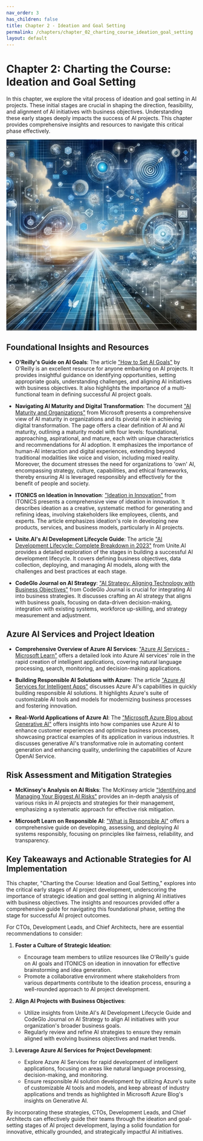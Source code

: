 ```yaml
---
nav_order: 3
has_children: false
title: Chapter 2 - Ideation and Goal Setting
permalink: /chapters/chapter_02_charting_course_ideation_goal_setting
layout: default
---
```


# Chapter 2: Charting the Course: Ideation and Goal Setting

In this chapter, we explore the vital process of ideation and goal setting in AI projects. These initial stages are crucial in shaping the direction, feasibility, and alignment of AI initiatives with business objectives. Understanding these early stages deeply impacts the success of AI projects. This chapter provides comprehensive insights and resources to navigate this critical phase effectively.

![Charting the Course: Ideation and Goal Setting](./../media/chapter2.jpg)

## Foundational Insights and Resources

- **O'Reilly's Guide on AI Goals**: The article ["How to Set AI Goals"](https://www.oreilly.com/radar/how-to-set-ai-goals/) by O'Reilly is an excellent resource for anyone embarking on AI projects. It provides insightful guidance on identifying opportunities, setting appropriate goals, understanding challenges, and aligning AI initiatives with business objectives. It also highlights the importance of a multi-functional team in defining successful AI project goals.

- **Navigating AI Maturity and Digital Transformation**: The document ["AI Maturity and Organizations"](https://query.prod.cms.rt.microsoft.com/cms/api/am/binary/RE4DIvg) from Microsoft presents a comprehensive view of AI maturity in organizations and its pivotal role in achieving digital transformation. The page offers a clear definition of AI and AI maturity, outlining a maturity model with four levels: foundational, approaching, aspirational, and mature, each with unique characteristics and recommendations for AI adoption. It emphasizes the importance of human-AI interaction and digital experiences, extending beyond traditional modalities like voice and vision, including mixed reality. Moreover, the document stresses the need for organizations to 'own' AI, encompassing strategy, culture, capabilities, and ethical frameworks, thereby ensuring AI is leveraged responsibly and effectively for the benefit of people and society.

- **ITONICS on Ideation in Innovation**: ["Ideation in Innovation"](https://www.itonics-innovation.com/ideation-in-innovation) from ITONICS presents a comprehensive view of ideation in innovation. It describes ideation as a creative, systematic method for generating and refining ideas, involving stakeholders like employees, clients, and experts. The article emphasizes ideation's role in developing new products, services, and business models, particularly in AI projects.

- **Unite.AI's AI Development Lifecycle Guide**: The article ["AI Development Lifecycle: Complete Breakdown in 2023"](https://www.unite.ai/ai-development-lifecycle-complete-breakdown-in-2023/) from Unite.AI provides a detailed exploration of the stages in building a successful AI development lifecycle. It covers defining business objectives, data collection, deploying, and managing AI models, along with the challenges and best practices at each stage.

- **CodeGlo Journal on AI Strategy**: ["AI Strategy: Aligning Technology with Business Objectives"](https://www.codeglo.com/blog/ai-strategy-aligning-technology-with-business-objectives/) from CodeGlo Journal is crucial for integrating AI into business strategies. It discusses crafting an AI strategy that aligns with business goals, focusing on data-driven decision-making, integration with existing systems, workforce up-skilling, and strategy measurement and adjustment.

## Azure AI Services and Project Ideation

- **Comprehensive Overview of Azure AI Services**: ["Azure AI Services - Microsoft Learn"](https://learn.microsoft.com/en-us/azure/ai-services/) offers a detailed look into Azure AI services' role in the rapid creation of intelligent applications, covering natural language processing, search, monitoring, and decision-making applications.

- **Building Responsible AI Solutions with Azure**: The article ["Azure AI Services for Intelligent Apps"](https://azure.microsoft.com/en-us/products/ai-services/) discusses Azure AI's capabilities in quickly building responsible AI solutions. It highlights Azure's suite of customizable AI tools and models for modernizing business processes and fostering innovation.

- **Real-World Applications of Azure AI**: The ["Microsoft Azure Blog about Generative AI"](https://azure.microsoft.com/en-us/blog/welcoming-the-generative-ai-era-with-microsoft-azure/) offers insights into how companies use Azure AI to enhance customer experiences and optimize business processes, showcasing practical examples of its application in various industries. It discusses generative AI's transformative role in automating content generation and enhancing quality, underlining the capabilities of Azure OpenAI Service.

## Risk Assessment and Mitigation Strategies

- **McKinsey's Analysis on AI Risks**: The McKinsey article ["Identifying and Managing Your Biggest AI Risks"](https://www.mckinsey.com/capabilities/quantumblack/our-insights/getting-to-know-and-manage-your-biggest-ai-risks) provides an in-depth analysis of various risks in AI projects and strategies for their management, emphasizing a systematic approach for effective risk mitigation.

- **Microsoft Learn on Responsible AI**: ["What is Responsible AI"](https://learn.microsoft.com/azure/machine-learning/concept-responsible-ai?view=azureml-api-2) offers a comprehensive guide on developing, assessing, and deploying AI systems responsibly, focusing on principles like fairness, reliability, and transparency.

## Key Takeaways and Actionable Strategies for AI Implementation

This chapter, "Charting the Course: Ideation and Goal Setting," explores into the critical early stages of AI project development, underscoring the importance of strategic ideation and goal setting in aligning AI initiatives with business objectives. The insights and resources provided offer a comprehensive guide for navigating this foundational phase, setting the stage for successful AI project outcomes.

For CTOs, Development Leads, and Chief Architects, here are essential recommendations to consider:

1. **Foster a Culture of Strategic Ideation**:
   - Encourage team members to utilize resources like O'Reilly's guide on AI goals and ITONICS on ideation in innovation for effective brainstorming and idea generation.
   - Promote a collaborative environment where stakeholders from various departments contribute to the ideation process, ensuring a well-rounded approach to AI project development.

2. **Align AI Projects with Business Objectives**:
   - Utilize insights from Unite.AI's AI Development Lifecycle Guide and CodeGlo Journal on AI Strategy to align AI initiatives with your organization's broader business goals.
   - Regularly review and refine AI strategies to ensure they remain aligned with evolving business objectives and market trends.

3. **Leverage Azure AI Services for Project Development**:
   - Explore Azure AI Services for rapid development of intelligent applications, focusing on areas like natural language processing, decision-making, and monitoring.
   - Ensure responsible AI solution development by utilizing Azure's suite of customizable AI tools and models, and keep abreast of industry applications and trends as highlighted in Microsoft Azure Blog's insights on Generative AI.

By incorporating these strategies, CTOs, Development Leads, and Chief Architects can effectively guide their teams through the ideation and goal-setting stages of AI project development, laying a solid foundation for innovative, ethically grounded, and strategically impactful AI initiatives.

